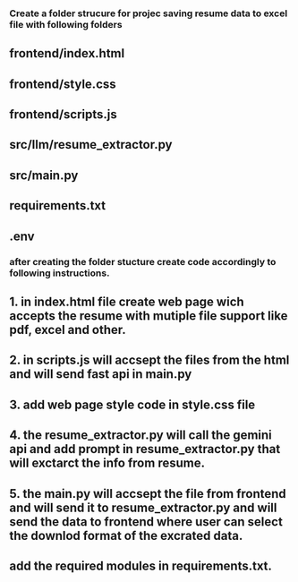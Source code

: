 ### Create a folder strucure for projec saving resume data to excel file with following folders
## frontend/index.html
## frontend/style.css
## frontend/scripts.js
## src/llm/resume_extractor.py
## src/main.py
## requirements.txt
## .env

### after creating the folder stucture create code accordingly to following instructions.
## 1. in index.html file create web page wich accepts the resume with mutiple file support like pdf, excel and other.
## 2. in scripts.js will accsept the files from the html and will send fast api in main.py
## 3. add web page style code in style.css file
## 4. the resume_extractor.py will call the gemini api and add prompt in resume_extractor.py that will exctarct the info from resume.
## 5. the main.py will accsept the file from frontend and will send it to resume_extractor.py and will send the data to frontend where user can select the downlod format of the excrated data.
## add the required modules in requirements.txt.

